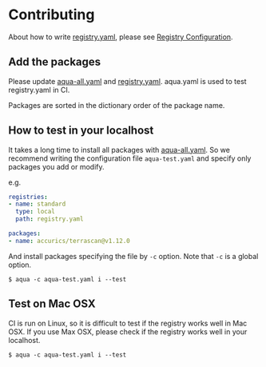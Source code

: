 # Contributing

About how to write [registry.yaml](registry.yaml), please see [Registry Configuration](https://aquaproj.github.io/docs/reference/registry-config).

## Add the packages

Please update [aqua-all.yaml](aqua-all.yaml) and [registry.yaml](registry.yaml).
aqua.yaml is used to test registry.yaml in CI.

Packages are sorted in the dictionary order of the package name.

## How to test in your localhost

It takes a long time to install all packages with [aqua-all.yaml](aqua-all.yaml).
So we recommend writing the configuration file `aqua-test.yaml` and specify only packages you add or modify.

e.g.

```yaml
registries:
- name: standard
  type: local
  path: registry.yaml

packages:
- name: accurics/terrascan@v1.12.0
```

And install packages specifying the file by `-c` option. Note that `-c` is a global option.

```console
$ aqua -c aqua-test.yaml i --test
```

## Test on Mac OSX

CI is run on Linux, so it is difficult to test if the registry works well in Mac OSX.
If you use Max OSX, please check if the registry works well in your localhost.

```console
$ aqua -c aqua-test.yaml i --test
```
